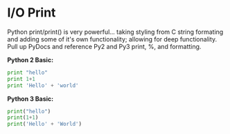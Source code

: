 # I/O Print

Python print/print\(\) is very powerful... taking styling from C string formating and adding some of it's own functionality; allowing for deep functionality. Pull up PyDocs and reference Py2 and Py3 print, %, and formatting. 

**Python 2 Basic:**

```py
print "hello"
print 1+1
print 'Hello' + 'world'
```

**Python 3 Basic:**

```py
print("hello")
print(1+1)
print('Hello' + 'World')
```





